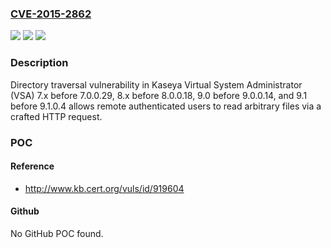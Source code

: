 ### [CVE-2015-2862](https://cve.mitre.org/cgi-bin/cvename.cgi?name=CVE-2015-2862)
![](https://img.shields.io/static/v1?label=Product&message=n%2Fa&color=blue)
![](https://img.shields.io/static/v1?label=Version&message=n%2Fa&color=blue)
![](https://img.shields.io/static/v1?label=Vulnerability&message=n%2Fa&color=brighgreen)

### Description

Directory traversal vulnerability in Kaseya Virtual System Administrator (VSA) 7.x before 7.0.0.29, 8.x before 8.0.0.18, 9.0 before 9.0.0.14, and 9.1 before 9.1.0.4 allows remote authenticated users to read arbitrary files via a crafted HTTP request.

### POC

#### Reference
- http://www.kb.cert.org/vuls/id/919604

#### Github
No GitHub POC found.

